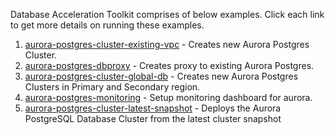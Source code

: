 Database Acceleration Toolkit comprises of below examples. Click each link to get more details on running these examples.

1. [aurora-postgres-cluster-existing-vpc](https://github.com/aws-samples/aws-database-acceleration-toolkit/tree/main/examples/aurora-postgres-cluster-existing-vpc) - Creates new Aurora Postgres Cluster.
2. [aurora-postgres-dbproxy](https://github.com/aws-samples/aws-database-acceleration-toolkit/tree/main/examples/aurora-postgres-dbproxy) - Creates proxy to existing Aurora Postgres.
3. [aurora-postgres-cluster-global-db](https://github.com/aws-samples/aws-database-acceleration-toolkit/tree/main/examples/aurora-postgres-cluster-global-db) - Creates new Aurora Postgres Clusters in Primary and Secondary region.
4. [aurora-postgres-monitoring](https://github.com/aws-samples/aws-database-acceleration-toolkit/tree/main/examples/aurora-postgres-monitoring) - Setup monitoring dashboard for aurora.
5. [aurora-postgres-cluster-latest-snapshot](https://github.com/aws-samples/aws-database-acceleration-toolkit/tree/main/examples/aurora-postgres-cluster-latest-snapshot) - Deploys the Aurora PostgreSQL Database Cluster from the latest cluster snapshot
